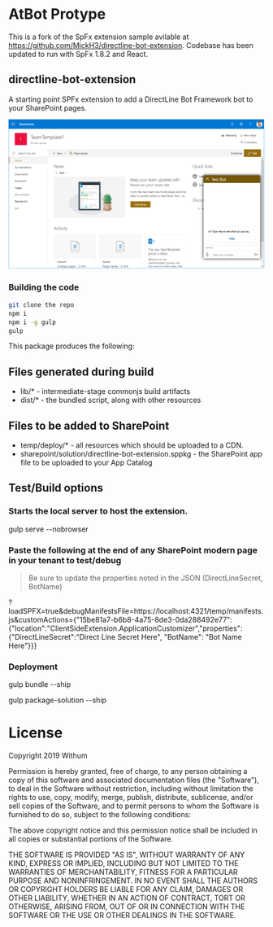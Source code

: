# AtBot Protype
This is a fork of the SpFx extension sample avilable at https://github.com/MickH3/directline-bot-extension.  Codebase has been updated to run with SpFx 1.8.2 and React.

## directline-bot-extension

A starting point SPFx extension to add a DirectLine Bot Framework bot to your SharePoint pages.

![Extension Screenshot](./images/atbot-sharepoint-deployed.png)

### Building the code

```bash
git clone the repo
npm i
npm i -g gulp
gulp
```

This package produces the following:

## Files generated during build
* lib/* - intermediate-stage commonjs build artifacts
* dist/* - the bundled script, along with other resources

## Files to be added to SharePoint
* temp/deploy/* - all resources which should be uploaded to a CDN.
* sharepoint/solution/directline-bot-extension.sppkg - the SharePoint app file to be uploaded to your App Catalog

## Test/Build options

### Starts the local server to host the extension.
gulp serve --nobrowser 

### Paste the following at the end of any SharePoint modern page in your tenant to test/debug
> Be sure to update the properties noted in the JSON (DirectLineSecret, BotName)

?loadSPFX=true&debugManifestsFile=https://localhost:4321/temp/manifests.js&customActions={"15be81a7-b6b8-4a75-8de3-0da288492e77":{"location":"ClientSideExtension.ApplicationCustomizer","properties":{"DirectLineSecret":"Direct Line Secret Here", "BotName": "Bot Name Here"}}}

### Deployment
gulp bundle --ship

gulp package-solution --ship


# License
Copyright 2019 Withum

Permission is hereby granted, free of charge, to any person obtaining a copy of this software and associated documentation files (the "Software"), to deal in the Software without restriction, including without limitation the rights to use, copy, modify, merge, publish, distribute, sublicense, and/or sell copies of the Software, and to permit persons to whom the Software is furnished to do so, subject to the following conditions:

The above copyright notice and this permission notice shall be included in all copies or substantial portions of the Software.

THE SOFTWARE IS PROVIDED "AS IS", WITHOUT WARRANTY OF ANY KIND, EXPRESS OR IMPLIED, INCLUDING BUT NOT LIMITED TO THE WARRANTIES OF MERCHANTABILITY, FITNESS FOR A PARTICULAR PURPOSE AND NONINFRINGEMENT. IN NO EVENT SHALL THE AUTHORS OR COPYRIGHT HOLDERS BE LIABLE FOR ANY CLAIM, DAMAGES OR OTHER LIABILITY, WHETHER IN AN ACTION OF CONTRACT, TORT OR OTHERWISE, ARISING FROM, OUT OF OR IN CONNECTION WITH THE SOFTWARE OR THE USE OR OTHER DEALINGS IN THE SOFTWARE.
